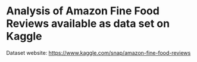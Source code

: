 # Analysis of Amazon Fine Food Reviews available as data set on Kaggle

Dataset website: https://www.kaggle.com/snap/amazon-fine-food-reviews
